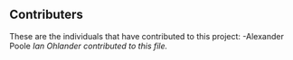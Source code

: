 ## Contributers

These are the individuals that have contributed to this project: -Alexander Poole
*Ian Ohlander contributed to this file.*
